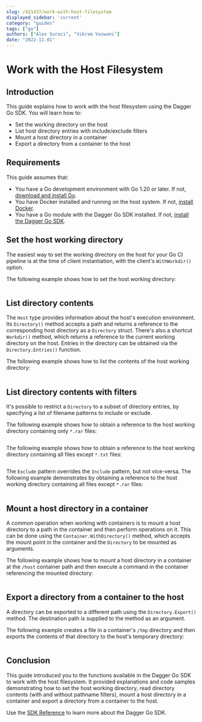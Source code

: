 ```yaml
---
slug: /421437/work-with-host-filesystem
displayed_sidebar: 'current'
category: "guides"
tags: ["go"]
authors: ["Alex Suraci", "Vikram Vaswani"]
date: "2022-11-01"
---
```


# Work with the Host Filesystem

## Introduction

This guide explains how to work with the host filesystem using the Dagger Go SDK. You will learn how to:

- Set the working directory on the host
- List host directory entries with include/exclude filters
- Mount a host directory in a container
- Export a directory from a container to the host

## Requirements

This guide assumes that:

- You have a Go development environment with Go 1.20 or later. If not, [download and install Go](https://go.dev/doc/install).
- You have Docker installed and running on the host system. If not, [install Docker](https://docs.docker.com/engine/install/).
- You have a Go module with the Dagger Go SDK installed. If not, [install the Dagger Go SDK](../sdk/go/371491-install.md).

## Set the host working directory

The easiest way to set the working directory on the host for your Go CI pipeline is at the time of client instantiation, with the client's `WithWorkdir()` option.

The following example shows how to set the host working directory:

```go file=./snippets/work-with-host-filesystem/set-workdir/main.go
```

## List directory contents

The `Host` type provides information about the host's execution environment. Its `Directory()` method accepts a path and returns a reference to the corresponding host directory as a `Directory` struct. There's also a shortcut `Workdir()` method, which returns a reference to the current working directory on the host. Entries in the directory can be obtained via the `Directory.Entries()` function.

The following example shows how to list the contents of the host working directory:

```go file=./snippets/work-with-host-filesystem/list-dir/main.go
```

## List directory contents with filters

It's possible to restrict a `Directory` to a subset of directory entries, by specifying a list of filename patterns to include or exclude.

The following example shows how to obtain a reference to the host working directory containing only `*.rar` files:

```go file=./snippets/work-with-host-filesystem/list-dir-include/main.go
```

The following example shows how to obtain a reference to the host working directory containing all files except `*.txt` files:

```go file=./snippets/work-with-host-filesystem/list-dir-exclude/main.go
```

The `Exclude` pattern overrides the `Include` pattern, but not vice-versa. The following example demonstrates by obtaining a reference to the host working directory containing all files except `*.rar` files:

```go file=./snippets/work-with-host-filesystem/list-dir-exclude-include/main.go
```

## Mount a host directory in a container

A common operation when working with containers is to mount a host directory to a path in the container and then perform operations on it. This can be done using the `Container.WithDirectory()` method, which accepts the mount point in the container and the `Directory` to be mounted as arguments.

The following example shows how to mount a host directory in a container at the `/host` container path and then execute a command in the container referencing the mounted directory:

```go file=./snippets/work-with-host-filesystem/mount-dir/main.go
```

## Export a directory from a container to the host

A directory can be exported to a different path using the `Directory.Export()` method. The destination path is supplied to the method as an argument.

The following example creates a file in a container's `/tmp` directory and then exports the contents of that directory to the host's temporary directory:

```go file=./snippets/work-with-host-filesystem/export-dir/main.go
```

## Conclusion

This guide introduced you to the functions available in the Dagger Go SDK to work with the host filesystem. It provided explanations and code samples demonstrating how to set the host working directory, read directory contents (with and without pathname filters), mount a host directory in a container and export a directory from a container to the host.

Use the [SDK Reference](https://pkg.go.dev/dagger.io/dagger) to learn more about the Dagger Go SDK.
